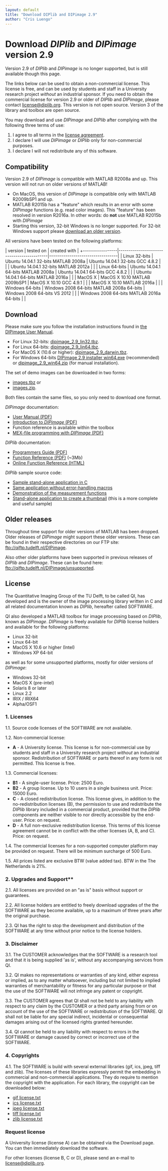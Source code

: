 ```yaml
---
layout: default
title: "Download DIPlib and DIPimage 2.9"
author: "Cris Luengo"
---
```


# Download *DIPlib* and *DIPimage* version 2.9

Version 2.9 of *DIPlib* and *DIPimage* is no longer supported, but is still available though this page.

The links below can be used to obtain a non-commercial license. This license is free, and can be used by students and staff in a University research project *without* an industrial sponsor. If you need to obtain the commercial license for version 2.9 or older of *DIPlib* and *DIPimage*, please contact <license@diplib.org>. This version is not open source. Version 3 of the library and toolbox are open source.

You may download and use *DIPimage* and *DIPlib* after complying with the following three terms of use:

1. I agree to all terms in the [license agreement](#license).
1. I declare I will use *DIPimage* or *DIPlib* only for non-commercial purposes.
1. I declare I will not redistribute any of this software.

## Compatibility

Version 2.9 of *DIPimage* is compatible with MATLAB R2008a and up. This version will not run on older versions of MATLAB!

- On MacOS, this version of *DIPimage* is compatible only with MATLAB R2009bSP1 and up.
- MATLAB R2015b has a "feature" which results in an error with some *DIPimage* functions (e.g. read color images). This "feature" has been resolved in version R2016a. In other words: do **not** use MATLAB R2015b with *DIPimage*
- Starting this version, 32-bit Windows is no longer supported. For 32-bit Windows support please
[download an older version](#older-releases).

All versions have been tested on the following platforms:

| version         | tested on                                 | created with                     |
+-----------------|-------------------------------------------|----------------------------------|
| Linux 32-bits   | Ubuntu 14.04.1 32-bits MATLAB 2008a       | Ubuntu 14.04.1 32-bits GCC 4.8.2 |
|                 | Ubuntu 14.04.1 32-bits MATLAB 2012a       |                                  |
| Linux 64-bits   | Ubuntu 14.04.1 64-bits MATLAB 2008a       | Ubuntu 14.04.1 64-bits GCC 4.8.2 |
|                 | Ubuntu 14.04.1 64-bits MATLAB 2016a       |                                  |
| MacOS X         | MacOS X 10.10 MATLAB 2009bSP1             | MacOS X 10.10 GCC 4.9.1          |
|                 | MacOS X 10.10 MATLAB 2016a                |                                  |
| Windows 64-bits | Windows 2008 64-bits MATLAB 2008a 64-bits | Windows 2008 64-bits VS 2012     |
|                 | Windows 2008 64-bits MATLAB 2016a 64-bits |                                  |

## Download

Please make sure you follow the installation instructions found in [the DIPimage User Manual](ftp://qiftp.tudelft.nl//DIPimage/latest/docs/dipimage_user_manual.pdf).

- For Linux 32-bits: [dipimage_2.9_lin32.tbz](ftp://qiftp.tudelft.nl/DIPimage/2.9/dipimage_2.9_lin32.tbz).
- For Linux 64-bits: [dipimage_2.9_lin64.tbz](ftp://qiftp.tudelft.nl/DIPimage/2.9/dipimage_2.9_lin64.tbz).
- For MacOS X (10.6 or higher): [dipimage_2.9_darwin.tbz](ftp://qiftp.tudelft.nl/DIPimage/2.9/dipimage_2.9_darwin.tbz).
- For Windows 64-bits [DIPimage 2.9 installer win64.exe](ftp://qiftp.tudelft.nl/DIPimage/2.9/DIPimage%202.9%20installer%20win64.exe) (recommended) or [dipimage_2.9_win64.zip](ftp://qiftp.tudelft.nl/DIPimage/2.9/dipimage_2.9_win64.zip) (for manual installation).

The set of demo images can be downloaded in two forms:

- [images.tbz](ftp://qiftp.tudelft.nl/DIPimage/images.tbz) or
- [images.zip](ftp://qiftp.tudelft.nl/DIPimage/images.zip).

Both files contain the same files, so you only need to download one format.

*DIPimage* documentation:

- [User Manual (PDF)](ftp://qiftp.tudelft.nl/DIPimage/latest/docs/dipimage_user_manual.pdf)
- [Introduction to *DIPimage* (PDF)](ftp://qiftp.tudelft.nl/DIPimage/docs/Introduction_to_DIPimage.pdf)
- Function reference is available within the toolbox
- [MEX-file programming with *DIPimage* (PDF)](ftp://qiftp.tudelft.nl/DIPimage/latest/docs/mex_file_programming.pdf)

*DIPlib* documentation:

- [Programmers Guide (PDF)](ftp://qiftp.tudelft.nl/DIPimage/latest/docs/diplib_programmers_guide.pdf)
- [Function Reference (PDF)](ftp://qiftp.tudelft.nl/DIPimage/latest/docs/diplib_reference_guide.pdf) (~3Mb)
- [Online Function Reference (HTML)](http://qiftp.tudelft.nl/dipref)

*DIPlib* sample source code:

- [Sample stand-alone application in C](ftp://qiftp.tudelft.nl/DIPimage/docs/standalone.c)
- [Same application without error-handling macros](ftp://qiftp.tudelft.nl/DIPimage/docs/standalone2.c)
- [Demonstration of the measurement functions](ftp://qiftp.tudelft.nl/DIPimage/docs/measuredemo.c)
- [Stand-alone application to create a thumbnail](ftp://qiftp.tudelft.nl/DIPimage/docs/makethumbs.c) (this is a more complete and useful sample)

## Older releases

Throughout time support for older versions of MATLAB has been dropped. Older releases of *DIPimage* might support these older versions. These can be found in their respective directories on our FTP site: <ftp://qiftp.tudelft.nl/DIPimage>.

Also other older platforms have been supported in previous releases of *DIPlib* and *DIPimage*. These can be found here: <ftp://qiftp.tudelft.nl/DIPimage/unsupported>.

## License

The Quantitative Imaging Group of the TU Delft, to be called QI, has developed and is the owner of the image processing library written in C and all related documentation known as *DIPlib*, hereafter called SOFTWARE.

QI also developed a MATLAB toolbox for image processing based on *DIPlib*, known as *DIPimage*. *DIPimage* is freely available for *DIPlib* license holders and available for the following platforms:

- Linux 32-bit
- Linux 64-bit
- MacOS X 10.6 or higher (Intel)
- Windows XP 64-bit

as well as for some unsupported platforms, mostly for older versions of *DIPimage*:

- Windows 32-bit
- MacOS X (pre-intel)
- Solaris 8 or later
- Linux 2.2
- IRIX / IRIX64
- Alpha/OSF1

### 1. Licenses

1.1. Source code licenses of the SOFTWARE are not available.

1.2. Non-commercial license:

- **A** - A University license. This license is for non-commercial use by students and staff in a University research project *without* an industrial sponsor. Redistribution of SOFTWARE or parts thereof in any form is not permitted. This license is free.

1.3. Commercial licenses:

- **B1** - A single-user license. Price: 2500 Euro.
- **B2** - A group license. Up to 10 users in a single business unit. Price: 15000 Euro.
- **C** - A closed redistribution license. This license gives, in addition to the no-redistribution licenses (B), the permission to use and redistribute the *DIPlib* library included in a commercial product, provided that the *DIPlib* components are neither visible to nor directly accessible by the end-user. Price: on request.
- **D** - A full non-exclusive redistribution license. This terms of this license agreement cannot be in conflict with the other licenses (A, B, and C). Price: on request.

1.4. The commercial licenses for a non-supported computer platform may be provided on request. There will be minimum
surcharge of 500 Euro.

1.5. All prices listed are exclusive BTW (value added tax). BTW in the The Netherlands is 21%.

### 2. Upgrades and Support**

2.1. All licenses are provided on an "as is" basis without support or guarantees.

2.2. All license holders are entitled to freely download upgrades of the the SOFTWARE as they become available, up to a maximum of three years after the original purchase.

2.3. QI has the right to stop the development and distribution of the SOFTWARE at any time without prior notice
to the license holders.

### 3. Disclaimer

3.1. The CUSTOMER acknowledges that the SOFTWARE is a research tool and that it is being supplied 'as is', without any accompanying services from QI.

3.2. QI makes no representations or warranties of any kind, either express or implied, as to any matter whatsoever, including but not limited to implied warranties of merchantability or fitness for any particular purpose or that the use of the SOFTWARE will not infringe any patent or copyright.

3.3. The CUSTOMER agrees that QI shall not be held to any liability with respect to any claim by the CUSTOMER or a third party arising from or on account of the use of the SOFTWARE or redistribution of the SOFTWARE. QI shall not be liable for any special indirect, incidental or consequential damages
arising out of the licensed rights granted hereunder.

3.4. QI cannot be held to any liability with respect to errors in the SOFTWARE or damage caused by correct or incorrect use of the SOFTWARE.

### 4. Copyrights

4.1. The SOFTWARE is build with several external libraries (gif, ics, jpeg, tiff and zlib). The licenses of these libraries expressly permit the embedding in commercial and non-commercial applications. They do require to mention the copyright with the application. For each library, the copyright can be downloaded below:

- [gif license.txt](ftp://qiftp.tudelft.nl/DIPimage/licenses/gif_license.txt)
- [ics license.txt](ftp://qiftp.tudelft.nl/DIPimage/licenses/ics_license.txt)
- [jpeg license.txt](ftp://qiftp.tudelft.nl/DIPimage/licenses/jpeg_license.txt)
- [tiff license.txt](ftp://qiftp.tudelft.nl//DIPimage/licenses/tiff_license.txt)
- [zlib license.txt](ftp://qiftp.tudelft.nl/DIPimage/licenses/zlib_license.txt)

### Request license

A University license (license A) can be obtained via the Download page. You can then immediately download the software.

For other licenses (license B, C or D), please send an e-mail to <license@diplib.org>.
